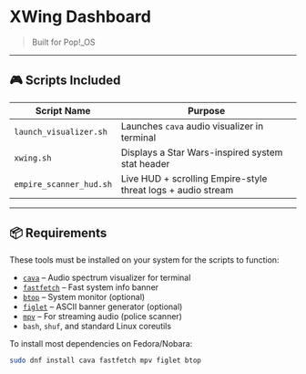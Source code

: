# XWing Dashboard

> Built for Pop!_OS

---

## 🎮 Scripts Included

| Script Name             | Purpose                                              |
|-------------------------|------------------------------------------------------|
| `launch_visualizer.sh`  | Launches `cava` audio visualizer in terminal         |
| `xwing.sh`              | Displays a Star Wars-inspired system stat header     |
| `empire_scanner_hud.sh` | Live HUD + scrolling Empire-style threat logs + audio stream |

---

## 📦 Requirements

These tools must be installed on your system for the scripts to function:

- [`cava`](https://github.com/karlstav/cava) – Audio spectrum visualizer for terminal  
- [`fastfetch`](https://github.com/fastfetch-cli/fastfetch) – Fast system info banner  
- [`btop`](https://github.com/aristocratos/btop) – System monitor (optional)  
- [`figlet`](http://www.figlet.org/) – ASCII banner generator (optional)  
- [`mpv`](https://mpv.io/) – For streaming audio (police scanner)  
- `bash`, `shuf`, and standard Linux coreutils

To install most dependencies on Fedora/Nobara:

```bash
sudo dnf install cava fastfetch mpv figlet btop

